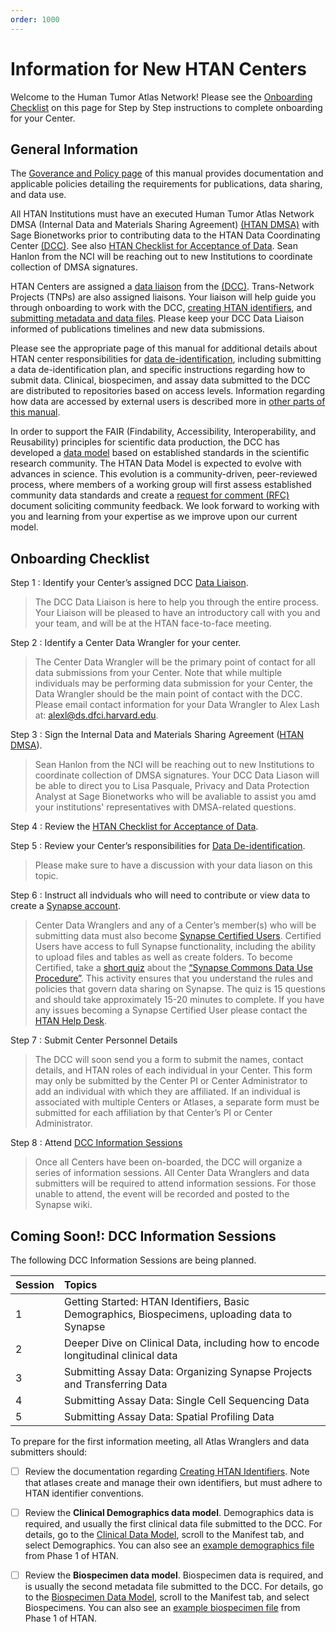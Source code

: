 ```yaml
---
order: 1000
---
```


# Information for New HTAN Centers

Welcome to the Human Tumor Atlas Network! Please see the [Onboarding Checklist](#onboarding-checklist) on this page for Step by Step instructions to complete onboarding for your Center. 

## General Information
The [Goverance and Policy page](../addtnl_info/governance.md) of this manual provides documentation and applicable policies detailing the requirements for publications, data sharing, and data use.  

All HTAN Institutions must have an executed Human Tumor Atlas Network DMSA  (Internal Data and Materials Sharing Agreement) [(HTAN DMSA)](https://drive.google.com/file/d/186TMLs3L2dKrXvMQLGuEYC-7jyGHCRw3/view?usp=sharing) with Sage Bionetworks prior to contributing data to the HTAN Data Coordinating Center [(DCC)](https://humantumoratlas.org/htan-dcc).  See also [HTAN Checklist for Acceptance of Data](../data_submission/checklist.md).  Sean Hanlon from the NCI will be reaching out to new Institutions to coordinate collection of DMSA signatures.

HTAN Centers are assigned a [data liaison](../data_submission/Data_Liaisons.md) from the [(DCC)](https://humantumoratlas.org/htan-dcc). Trans-Network Projects (TNPs) are also assigned liaisons. Your liaison will help guide you through onboarding to work with the DCC, [creating HTAN identifiers](../data_submission/creating_ids.md), and [submitting metadata and data files](../data_submission/clin_biospec_assay/).  Please keep your DCC Data Liaison informed of publications timelines and new data submissions.  

Please see the appropriate page of this manual for additional details about HTAN center responsibilities for [data de-identification](../data_submission/data_deidentification/), including submitting a data de-identification plan, and specific instructions regarding how to submit data.  Clinical, biospecimen, and assay data submitted to the DCC are distributed to repositories based on access levels.  Information regarding how data are accessed by external users is described more in [other parts of this manual](../data_access/introduction.md).

In order to support the FAIR (Findability, Accessibility, Interoperability, and Reusability) principles for scientific data production, the DCC has developed a [data model](../data_model/overview.md) based on established standards in the scientific research community. The HTAN Data Model is expected to evolve with advances in science.  This evolution is a community-driven, peer-reviewed process, where members of a working group will first assess established community data standards and create a [request for comment (RFC)](../addtnl_info/rfc/) document soliciting community feedback.  We look forward to working with you and learning from your expertise as we improve upon our current model.

## Onboarding Checklist

Step 1 
: Identify your Center’s assigned DCC [Data Liaison](../data_submission/Data_Liaisons.md).  

> The DCC Data Liaison is here to help you through the entire process. Your Liaison will be pleased to have an introductory call with you and your team, and will be at the HTAN face-to-face meeting.

Step 2
: Identify a Center Data Wrangler for your center.  

> The Center Data Wrangler will be the primary point of contact for all data submissions from your Center. Note that while multiple individuals may be performing data submission for your Center, the Data Wrangler should be the main point of contact with the DCC.  Please email contact information for your Data Wrangler to Alex Lash at:  alexl@ds.dfci.harvard.edu.

Step 3
: Sign the Internal Data and Materials Sharing Agreement ([HTAN DMSA](https://drive.google.com/file/d/186TMLs3L2dKrXvMQLGuEYC-7jyGHCRw3/view?usp=sharing)).

> Sean Hanlon from the NCI will be reaching out to new Institutions to coordinate collection of DMSA signatures. Your DCC Data Liason will be able to direct you to Lisa Pasquale, Privacy and Data Protection Analyst at Sage Bionetworks who will be avaliable to assist you amd your institutions' representatives with DMSA-related questions.

Step 4
: Review the [HTAN Checklist for Acceptance of Data](../data_submission/checklist.md). 

Step 5
: Review your Center’s responsibilities for [Data De-identification](https://docs.humantumoratlas.org/data_submission/data_deidentification/). 
> Please make sure to have a discussion with your data liason on this topic.

Step 6
: Instruct all indviduals who will need to contribute or view data to create a [Synapse account](https://accounts.synapse.org/register1?appId=synapse.org).

> Center Data Wranglers and any of a Center’s member(s) who will be submitting data must also become [Synapse Certified Users](https://www.synapse.org/#!Quiz:Certification). Certified Users have access to full Synapse functionality, including the ability to upload files and tables as well as create folders. To become Certified, take a [short quiz](https://www.synapse.org/#!Quiz:Certification) about the [“Synapse Commons Data Use Procedure”](https://s3.amazonaws.com/static.synapse.org/governance/SynapseCommonsDataUseProcedure.pdf?v=4). This activity ensures that you understand the rules and policies that govern data sharing on Synapse. The quiz is 15 questions and should take approximately 15-20 minutes to complete. If you have any issues becoming a Synapse Certified User please contact the [HTAN Help Desk](https://sagebionetworks.jira.com/servicedesk/customer/portal/1).

Step 7
: Submit Center Personnel Details

> The DCC will soon send you a form to submit the names, contact details, and HTAN roles of each individual in your Center. This form may only be submitted by the Center PI or Center Administrator to add an individual with which they are affiliated. If an individual is associated with multiple Centers or Atlases, a separate form must be submitted for each affiliation by that Center’s PI or Center Administrator.

Step 8
: Attend [DCC Information Sessions](#coming-soon-dcc-information-sessions)

> Once all Centers have been on-boarded, the DCC will organize a series of information sessions. All Center Data Wranglers and data submitters will be required to attend information sessions. For those unable to attend, the event will be recorded and posted to the Synapse wiki.

## Coming Soon!: DCC Information Sessions

The following DCC Information Sessions are being planned.

|Session | Topics |
|--------|:-------|
|1| Getting Started:  HTAN Identifiers, Basic Demographics, Biospecimens, uploading data to Synapse |
|2| Deeper Dive on Clinical Data, including how to encode longitudinal clinical data |
|3| Submitting Assay Data:  Organizing Synapse Projects and Transferring Data |
|4| Submitting Assay Data:  Single Cell Sequencing Data |
|5| Submitting Assay Data:  Spatial Profiling Data |

To prepare for the first information meeting, all Atlas Wranglers and data submitters should:

- [ ] Review the documentation regarding [Creating HTAN Identifiers](../data_submission/creating_ids.md). Note that atlases create and manage their own identifiers, but must adhere to HTAN identifier conventions.

- [ ] Review the **Clinical Demographics data model**.  Demographics data is required, and usually the first clinical data file submitted to the DCC.  For details, go to the [Clinical Data Model](https://data.humantumoratlas.org/standard/clinical), scroll to the Manifest tab, and select Demographics.  You can also see an [example demographics file](https://www.synapse.org/Synapse:syn39256250) from Phase 1 of HTAN.

- [ ] Review the **Biospecimen data model**.  Biospecimen data is required, and is usually the second metadata file submitted to the DCC.  For details, go to the [Biospecimen Data Model](https://data.humantumoratlas.org/standard/biospecimen), scroll to the Manifest tab, and select Biospecimens.  You can also see an [example biospecimen file](https://www.synapse.org/Synapse:syn39256250) from Phase 1 of HTAN.



